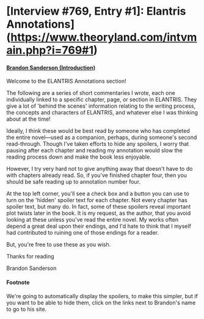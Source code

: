 # [Interview #769, Entry #1]: Elantris Annotations](https://www.theoryland.com/intvmain.php?i=769#1)

#### [Brandon Sanderson (Introduction)](http://www.brandonsanderson.com/annotation/2/Elantris-Introduction)

Welcome to the ELANTRIS Annotations section!

The following are a series of short commentaries I wrote, each one individually linked to a specific chapter, page, or section in ELANTRIS. They give a lot of 'behind the scenes' information relating to the writing process, the concepts and characters of ELANTRIS, and whatever else I was thinking about at the time!

Ideally, I think these would be best read by someone who has completed the entire novel—used as a companion, perhaps, during someone's second read-through. Though I've taken efforts to hide any spoilers, I worry that pausing after each chapter and reading my annotation would slow the reading process down and make the book less enjoyable.

However, I try very hard not to give anything away that doesn't have to do with chapters already read. So, if you've finished chapter four, then you should be safe reading up to annotation number four.

At the top left corner, you'll see a check box and a button you can use to turn on the 'hidden' spoiler text for each chapter. Not every chapter has spoiler text, but many do. In fact, some of these spoilers reveal important plot twists later in the book. It is my request, as the author, that you avoid looking at these unless you've read the entire novel. My works often depend a great deal upon their endings, and I'd hate to think that I myself had contributed to ruining one of those endings for a reader.

But, you're free to use these as you wish.

Thanks for reading
  
Brandon Sanderson

#### Footnote

We're going to automatically display the spoilers, to make this simpler, but if you want to be able to hide them, click on the links next to Brandon's name to go to his site.

